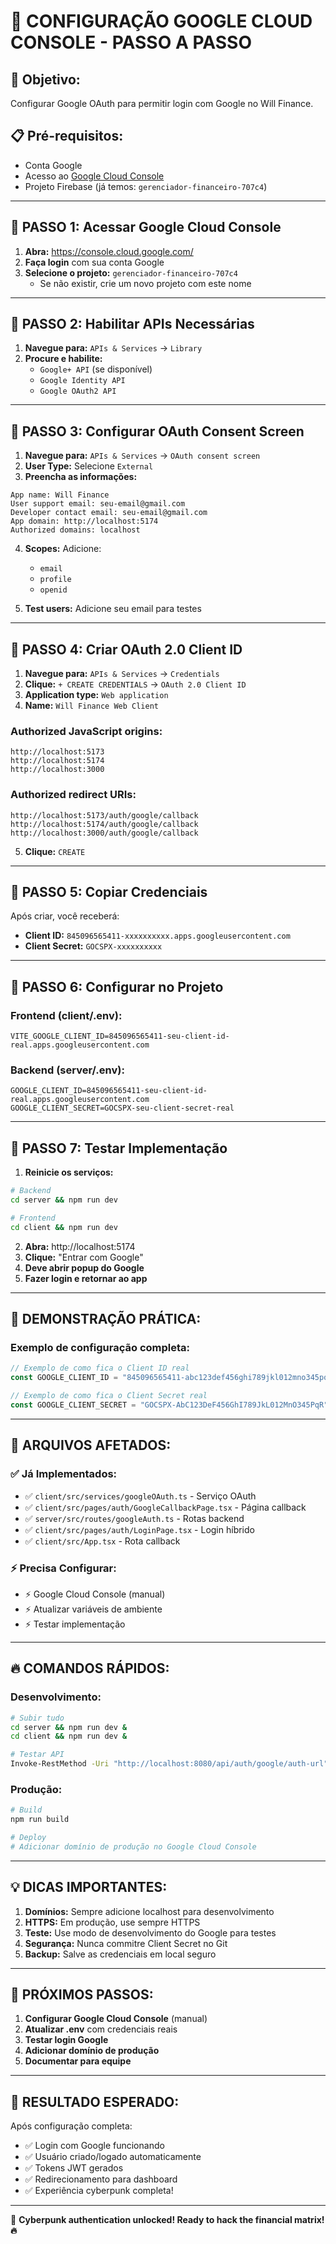 # 🚀 CONFIGURAÇÃO GOOGLE CLOUD CONSOLE - PASSO A PASSO

## 🎯 **Objetivo:**
Configurar Google OAuth para permitir login com Google no Will Finance.

## 📋 **Pré-requisitos:**
- Conta Google
- Acesso ao [Google Cloud Console](https://console.cloud.google.com/)
- Projeto Firebase (já temos: `gerenciador-financeiro-707c4`)

---

## 🔧 **PASSO 1: Acessar Google Cloud Console**

1. **Abra:** https://console.cloud.google.com/
2. **Faça login** com sua conta Google
3. **Selecione o projeto:** `gerenciador-financeiro-707c4`
   - Se não existir, crie um novo projeto com este nome

---

## 🔧 **PASSO 2: Habilitar APIs Necessárias**

1. **Navegue para:** `APIs & Services` → `Library`
2. **Procure e habilite:**
   - `Google+ API` (se disponível)
   - `Google Identity API`
   - `Google OAuth2 API`

---

## 🔧 **PASSO 3: Configurar OAuth Consent Screen**

1. **Navegue para:** `APIs & Services` → `OAuth consent screen`
2. **User Type:** Selecione `External`
3. **Preencha as informações:**

```
App name: Will Finance
User support email: seu-email@gmail.com
Developer contact email: seu-email@gmail.com
App domain: http://localhost:5174
Authorized domains: localhost
```

4. **Scopes:** Adicione:
   - `email`
   - `profile`
   - `openid`

5. **Test users:** Adicione seu email para testes

---

## 🔧 **PASSO 4: Criar OAuth 2.0 Client ID**

1. **Navegue para:** `APIs & Services` → `Credentials`
2. **Clique:** `+ CREATE CREDENTIALS` → `OAuth 2.0 Client ID`
3. **Application type:** `Web application`
4. **Name:** `Will Finance Web Client`

### **Authorized JavaScript origins:**
```
http://localhost:5173
http://localhost:5174
http://localhost:3000
```

### **Authorized redirect URIs:**
```
http://localhost:5173/auth/google/callback
http://localhost:5174/auth/google/callback
http://localhost:3000/auth/google/callback
```

5. **Clique:** `CREATE`

---

## 🔧 **PASSO 5: Copiar Credenciais**

Após criar, você receberá:
- **Client ID:** `845096565411-xxxxxxxxxx.apps.googleusercontent.com`
- **Client Secret:** `GOCSPX-xxxxxxxxxx`

---

## 🔧 **PASSO 6: Configurar no Projeto**

### **Frontend (client/.env):**
```env
VITE_GOOGLE_CLIENT_ID=845096565411-seu-client-id-real.apps.googleusercontent.com
```

### **Backend (server/.env):**
```env
GOOGLE_CLIENT_ID=845096565411-seu-client-id-real.apps.googleusercontent.com
GOOGLE_CLIENT_SECRET=GOCSPX-seu-client-secret-real
```

---

## 🔧 **PASSO 7: Testar Implementação**

1. **Reinicie os serviços:**
```bash
# Backend
cd server && npm run dev

# Frontend  
cd client && npm run dev
```

2. **Abra:** http://localhost:5174
3. **Clique:** "Entrar com Google"
4. **Deve abrir popup do Google**
5. **Fazer login e retornar ao app**

---

## 🚨 **DEMONSTRAÇÃO PRÁTICA:**

### **Exemplo de configuração completa:**

```javascript
// Exemplo de como fica o Client ID real
const GOOGLE_CLIENT_ID = "845096565411-abc123def456ghi789jkl012mno345pqr.apps.googleusercontent.com"

// Exemplo de como fica o Client Secret real  
const GOOGLE_CLIENT_SECRET = "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45PqR"
```

---

## 🎯 **ARQUIVOS AFETADOS:**

### **✅ Já Implementados:**
- ✅ `client/src/services/googleOAuth.ts` - Serviço OAuth
- ✅ `client/src/pages/auth/GoogleCallbackPage.tsx` - Página callback
- ✅ `server/src/routes/googleAuth.ts` - Rotas backend
- ✅ `client/src/pages/auth/LoginPage.tsx` - Login híbrido
- ✅ `client/src/App.tsx` - Rota callback

### **⚡ Precisa Configurar:**
- ⚡ Google Cloud Console (manual)
- ⚡ Atualizar variáveis de ambiente
- ⚡ Testar implementação

---

## 🔥 **COMANDOS RÁPIDOS:**

### **Desenvolvimento:**
```bash
# Subir tudo
cd server && npm run dev &
cd client && npm run dev &

# Testar API
Invoke-RestMethod -Uri "http://localhost:8080/api/auth/google/auth-url" -Method GET
```

### **Produção:**
```bash
# Build
npm run build

# Deploy
# Adicionar domínio de produção no Google Cloud Console
```

---

## 💡 **DICAS IMPORTANTES:**

1. **Domínios:** Sempre adicione localhost para desenvolvimento
2. **HTTPS:** Em produção, use sempre HTTPS
3. **Teste:** Use modo de desenvolvimento do Google para testes
4. **Segurança:** Nunca commitre Client Secret no Git
5. **Backup:** Salve as credenciais em local seguro

---

## 🚀 **PRÓXIMOS PASSOS:**

1. **Configurar Google Cloud Console** (manual)
2. **Atualizar .env** com credenciais reais
3. **Testar login Google**
4. **Adicionar domínio de produção**
5. **Documentar para equipe**

---

## 🎯 **RESULTADO ESPERADO:**

Após configuração completa:
- ✅ Login com Google funcionando
- ✅ Usuário criado/logado automaticamente
- ✅ Tokens JWT gerados
- ✅ Redirecionamento para dashboard
- ✅ Experiência cyberpunk completa!

---

💜 **Cyberpunk authentication unlocked! Ready to hack the financial matrix! 🔥**
